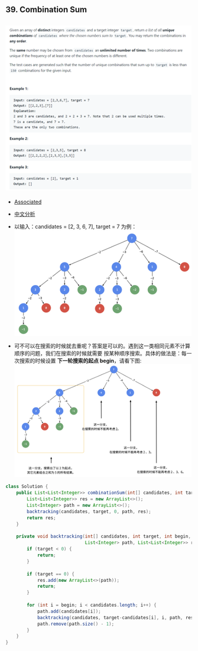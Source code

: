 ## 39. Combination Sum
![](img/2022-10-01-11-29-48.png)
---

- [Associated](https://novemberfall.github.io/LeetCode-NoteBook/#/m10/cents)
- [中文分析](https://leetcode.cn/problems/combination-sum/solution/hui-su-suan-fa-jian-zhi-python-dai-ma-java-dai-m-2/)
- 以输入：candidates = [2, 3, 6, 7], target = 7 为例：
![](img/2022-10-01-12-59-26.png)

- 可不可以在搜索的时候就去重呢？答案是可以的。遇到这一类相同元素不计算顺序的问题，我们在搜索的时候就需要 按某种顺序搜索。具体的做法是：每一次搜索的时候设置 **下一轮搜索的起点 begin**，请看下图:
![](img/2022-10-01-12-57-26.png)




```java
class Solution {
    public List<List<Integer>> combinationSum(int[] candidates, int target) {
        List<List<Integer>> res = new ArrayList<>();
        List<Integer> path = new ArrayList<>();
        backtracking(candidates, target, 0, path, res);
        return res;
    }
    
    private void backtracking(int[] candidates, int target, int begin, 
                              List<Integer> path, List<List<Integer>> res) {
        if (target < 0) {
            return;
        }
        
        if (target == 0) {
            res.add(new ArrayList<>(path));
            return;
        }
        
        for (int i = begin; i < candidates.length; i++) {
            path.add(candidates[i]);
            backtracking(candidates, target-candidates[i], i, path, res);
            path.remove(path.size() - 1);
        }
    }
}
```